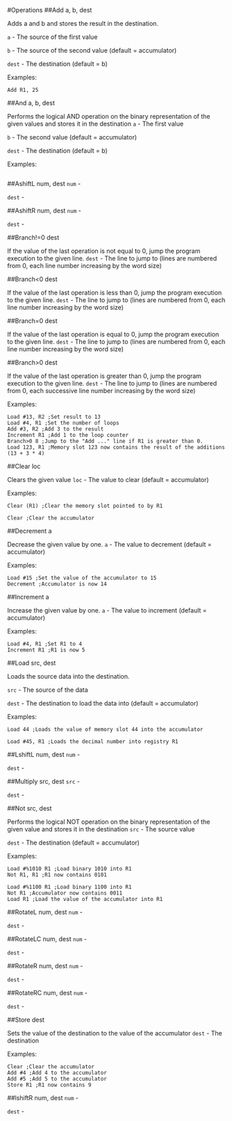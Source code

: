 #Operations
##Add a, b, dest

Adds a and b and stores the result in the destination.

`a` - The source of the first value

`b` - The source of the second value (default = accumulator)

`dest` - The destination (default = b)

Examples:

```
Add R1, 25
```

##And a, b, dest

Performs the logical AND operation on the binary representation of the given values and stores it in the destination
`a` - The first value

`b` - The second value (default = accumulator)

`dest` - The destination (default = b)

Examples:

```
```

##AshiftL num, dest
`num` - 

`dest` - 

##AshiftR num, dest
`num` - 

`dest` - 

##Branch!=0 dest

If the value of the last operation is not equal to 0, jump the program execution to the given line.
`dest` - The line to jump to (lines are numbered from 0, each line number increasing by the word size)

##Branch<0 dest

If the value of the last operation is less than 0, jump the program execution to the given line.
`dest` - The line to jump to (lines are numbered from 0, each line number increasing by the word size)

##Branch=0 dest

If the value of the last operation is equal to 0, jump the program execution to the given line.
`dest` - The line to jump to (lines are numbered from 0, each line number increasing by the word size)

##Branch>0 dest

If the value of the last operation is greater than 0, jump the program execution to the given line.
`dest` - The line to jump to (lines are numbered from 0, each successive line number increasing by the word size)

Examples:

```
Load #13, R2 ;Set result to 13
Load #4, R1 ;Set the number of loops
Add #3, R2 ;Add 3 to the result
Increment R1 ;Add 1 to the loop counter
Branch>0 8 ;Jump to the "Add ..." line if R1 is greater than 0.
Load 123, R1 ;Memory slot 123 now contains the result of the additions (13 + 3 * 4)
```

##Clear loc

Clears the given value
`loc` - The value to clear (default = accumulator)

Examples:

```
Clear (R1) ;Clear the memory slot pointed to by R1
```

```
Clear ;Clear the accumulator
```

##Decrement a

Decrease the given value by one.
`a` - The value to decrement (default = accumulator)

Examples:

```
Load #15 ;Set the value of the accumulator to 15
Decrement ;Accumulator is now 14
```

##Increment a

Increase the given value by one.
`a` - The value to increment (default = accumulator)

Examples:

```
Load #4, R1 ;Set R1 to 4
Increment R1 ;R1 is now 5
```

##Load src, dest

Loads the source data into the destination.

`src` - The source of the data

`dest` - The destination to load the data into (default = accumulator)

Examples:

```
Load 44 ;Loads the value of memory slot 44 into the accumulator
```

```
Load #45, R1 ;Loads the decimal number into registry R1
```

##LshiftL num, dest
`num` - 

`dest` - 

##Multiply src, dest
`src` - 

`dest` - 

##Not src, dest

Performs the logical NOT operation on the binary representation of the given value and stores it in the destination
`src` - The source value

`dest` - The destination (default = accumulator)

Examples:

```
Load #%1010 R1 ;Load binary 1010 into R1
Not R1, R1 ;R1 now contains 0101
```

```
Load #%1100 R1 ;Load binary 1100 into R1
Not R1 ;Accumulator now contains 0011
Load R1 ;Load the value of the accumulator into R1
```

##RotateL num, dest
`num` - 

`dest` - 

##RotateLC num, dest
`num` - 

`dest` - 

##RotateR num, dest
`num` - 

`dest` - 

##RotateRC num, dest
`num` - 

`dest` - 

##Store dest

Sets the value of the destination to the value of the accumulator
`dest` - The destination

Examples:

```
Clear ;Clear the accumulator
Add #4 ;Add 4 to the accumulator
Add #5 ;Add 5 to the accumulator
Store R1 ;R1 now contains 9
```

##lshiftR num, dest
`num` - 

`dest` - 


